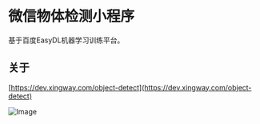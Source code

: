 # 微信物体检测小程序
基于百度EasyDL机器学习训练平台。

## 关于
[https://dev.xingway.com/object-detect](https://dev.xingway.com/object-detect)

![Image](https://dev.xingway.com/wp-content/uploads/2020/01/%E5%BE%AE%E4%BF%A1%E5%9B%BE%E7%89%87_20200201000904-138x300.jpg)
